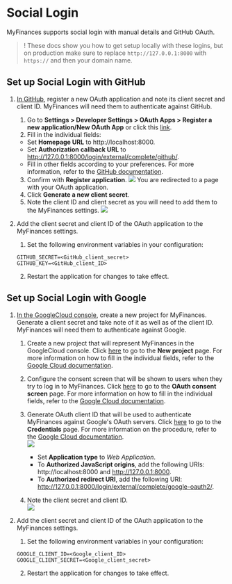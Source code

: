 # Social Login

MyFinances supports social login with manual details and GitHub OAuth.
> ! These docs show you how to get setup locally with these
> logins, but on production make sure to replace `http://127.0.0.1:8000` with `https://` and then your domain name.

## Set up Social Login with GitHub

1. [In GitHub](https://github.com/), register a new OAuth application and note its client secret and client ID. MyFinances will
   need them to authenticate against GitHub.
    1. Go to **Settings > Developer Settings > OAuth Apps > Register a new application/New OAuth App**
       or click this [link](https://github.com/settings/applications/new).
    2. Fill in the individual fields:

    - Set **Homepage URL** to http://localhost:8000.
    - Set **Authorization callback URL** to http://127.0.0.1:8000/login/external/complete/github/.
    - Fill in other fields according to your preferences. For more information, refer to
      the [GitHub documentation](https://docs.github.com/en/apps/oauth-apps/building-oauth-apps/creating-an-oauth-app).

    3. Confirm with **Register application**.
       <img src="_assets/setup/social/GitHub_steps1to3.png" />
       You are redirected to a page with your OAuth application.
    4. Click **Generate a new client secret**.
    5. Note the client ID and client secret as you will need to add them to the MyFinances settings.
       <img src="_assets/setup/social/GitHub_steps4to5.png" />

2. Add the client secret and client ID of the OAuth application to the MyFinances settings.
    1. Set the following environment variables in your configuration:
    ```
    GITHUB_SECRET=<GitHub_client_secret>
    GITHUB_KEY=<GitHub_client_ID>
    ```
    2. Restart the application for changes to take effect.

## Set up Social Login with Google

1. [In the GoogleCloud console](https://console.cloud.google.com/), create a new project for MyFinances. Generate a client secret
   and take note of it as well as of the client ID. MyFinances will need them to authenticate against Google.
    1. Create a new project that will represent MyFinances in the GoogleCloud console.
       Click [here](https://console.cloud.google.com/projectcreate) to go to the **New project** page. For more information on how
       to fill in the individual fields, refer to
       the [Google Cloud documentation](https://developers.google.com/workspace/guides/create-project).
    2. Configure the consent screen that will be shown to users when they try to log in to MyFinances.
       Click [here](https://console.cloud.google.com/apis/credentials/consent) to go to the **OAuth consent screen** page. For
       more information on how to fill in the individual fields, refer to
       the [Google Cloud documentation](https://developers.google.com/workspace/guides/configure-oauth-consent#configure_oauth_consent).
    3. Generate OAuth client ID that will be used to authenticate MyFinances against Google's OAuth servers.
       Click [here](https://console.cloud.google.com/apis/credentials) to go to the **Credentials** page. For more information on
       the procedure, refer to
       the [Google Cloud documentation](https://developers.google.com/workspace/guides/create-credentials#oauth-client-id).  
       <img src="_assets/setup/social/Google_step3a.png" />

        - Set **Application type** to *Web Application*.
        - To **Authorized JavaScript origins**, add the following URIs: http://localhost:8000 and http://127.0.0.1:8000.
        - To **Authorized redirect URI**, add the following URI: http://127.0.0.1:8000/login/external/complete/google-oauth2/.
    4. Note the client secret and client ID.<br>
       <img src="_assets/setup/social/Google_step4.png" />

2. Add the client secret and client ID of the OAuth application to the MyFinances settings.
    1. Set the following environment variables in your configuration:
      ```
      GOOGLE_CLIENT_ID=<Google_client_ID>
      GOOGLE_CLIENT_SECRET=<Google_client_secret>
      ```
    2. Restart the application for changes to take effect.